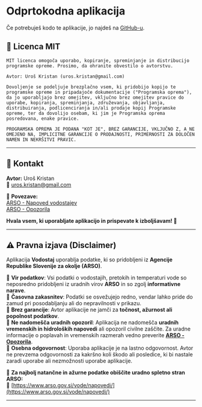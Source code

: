 # Odprtokodna aplikacija

Če potrebuješ kodo te aplikacije, jo najdeš na [GitHub-u](https://github.com/urkl/vodostaj).



## 📜 Licenca MIT
```
MIT licenca omogoča uporabo, kopiranje, spreminjanje in distribucijo programske opreme. Prosimo, da ohranite obvestilo o avtorstvu.

Avtor: Uroš Kristan (uros.kristan@gmail.com)

Dovoljenje se podeljuje brezplačno vsem, ki pridobijo kopijo te programske opreme in pripadajoče dokumentacije ("Programska oprema"), da jo uporabljajo brez omejitev, vključno brez omejitev pravice do uporabe, kopiranja, spreminjanja, združevanja, objavljanja, distribuiranja, podlicenciranja in/ali prodaje kopij Programske opreme, ter da dovolijo osebam, ki jim je Programska oprema posredovana, enake pravice.

PROGRAMSKA OPREMA JE PODANA "KOT JE", BREZ GARANCIJE, VKLJUČNO Z, A NE OMEJENO NA, IMPLICITNE GARANCIJE O PRODAJNOSTI, PRIMERNOSTI ZA DOLOČEN NAMEN IN NEKRŠITVI PRAVIC.
```

---

## 📧 Kontakt
**Avtor:** Uroš Kristan  
📧 [uros.kristan@gmail.com](mailto:uros.kristan@gmail.com)

🔗 **Povezave:**  
[ARSO - Napoved vodostajev](https://www.arso.gov.si/vode/napovedi/)  
[ARSO - Opozorila](https://www.arso.gov.si/vode/opozorila/)

**Hvala vsem, ki uporabljate aplikacijo in prispevate k izboljšavam! 🙌**

---

## ⚠️ Pravna izjava (Disclaimer)

Aplikacija **Vodostaj** uporablja podatke, ki so pridobljeni iz **Agencije Republike Slovenije za okolje (ARSO)**.

🔹 **Vir podatkov**: Vsi podatki o vodostajih, pretokih in temperaturi vode so neposredno pridobljeni iz uradnih virov **ARSO** in so zgolj **informativne narave**.  
🔹 **Časovna zakasnitev**: Podatki se osvežujejo redno, vendar lahko pride do zamud pri posodabljanju ali do nepravilnosti v prikazu.  
🔹 **Brez garancije**: Avtor aplikacije ne jamči za **točnost, ažurnost ali popolnost podatkov**.  
🔹 **Ne nadomešča uradnih opozoril**: Aplikacija ne nadomešča **uradnih vremenskih in hidroloških napovedi** ali opozoril civilne zaščite. Za uradne informacije o poplavah in vremenskih razmerah vedno preverite **[ARSO - Opozorila](https://www.arso.gov.si/vode/opozorila/)**.  
🔹 **Osebna odgovornost**: Uporaba aplikacije je na lastno odgovornost. Avtor ne prevzema odgovornosti za kakršno koli škodo ali posledice, ki bi nastale zaradi uporabe ali nezmožnosti uporabe aplikacije.

📌 **Za najbolj natančne in ažurne podatke obiščite uradno spletno stran ARSO:**  
🔗 [https://www.arso.gov.si/vode/napovedi/](https://www.arso.gov.si/vode/napovedi/)

---

